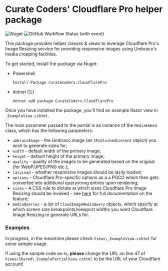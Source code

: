 ﻿# Curate Coders' Cloudflare Pro helper package

![Nuget](https://img.shields.io/nuget/dt/CurateCoders.CloudflarePro)
![GitHub Workflow Status (with event)](https://img.shields.io/github/actions/workflow/status/CurateCoders/CurateCoders.CloudflarePro/dotnet.yml)

This package provides helper classes & views to leverage Cloudflare Pro's Image Resizing service for providing responsive images using Umbraco's media cropping facilities.

To get started, install the package via Nuget:

- Powershell

	``` Install-Package CurateCoders.CloudflarePro ```

- dotnet CLI

	``` dotnet add package CurateCoders.CloudFlarePro ```

Once you have installed the package, you'll find an example Razor view in ```_ExampleView.cshtml```.

The main parameter passed to the partial is an instance of the ```MediaEmbed``` class, which has the following parameters:
- ```umbracoImage``` - the Umbraco image (an ```IPublishedContent``` object) you wish to generate sizes for;
- ```width``` - default width of the primary image;
- ```height``` - default height of the primary image;
- ```quality``` - quality of the images to be generated based on the original (for WebP/JPEG/PNG etc.);
- ```lazyLoad``` - whether responsive images should be lazily loaded;
- ```options``` - Cloudflare Pro-specific options as a a POCO which then gets converted into additional querystring entries upon rendering;
- ```sizes``` - A CSS rule to dictate at which sizes Cloudflare Pro Image Resizing should be invoked - see [here](https://developers.cloudflare.com/images/image-resizing/responsive-images/#the-sizes-attribute) for full documentation on the feature;
- ```mediaQueries``` - a list of ```CloudImageMediaQuery``` objects, which specify at which screen size breakpoints/viewport widths you want Cloudflare Image Resizing to generate URLs for.

### Examples

In progress, in the meantime please check ```Views\_ExampleView.cshtml``` for some sample usage.

If using the sample code as-is, **please** change the URL on line 47 of ```Views\Shared\_ExamplePartialView.cshtml``` to be the URL of your Cloudflare account!